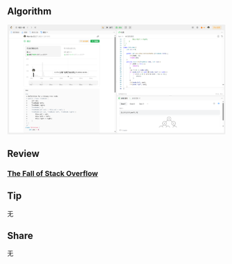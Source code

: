## Algorithm

![leetcode](../../../images/temp/nanyu-2023-11-20-lc.png)

## Review

### **[The Fall of Stack Overflow](https://bootcamp.uxdesign.cc/the-fall-of-stack-overflow-fde10c0bab4e)**

## Tip

无

## Share

无